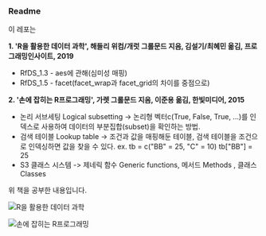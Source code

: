 ### Readme

이 레포는

**1. 'R을 활용한 데이터 과학', 해들리 위컴/개럿 그롤문드 지음, 김설기/최혜민 옮김, 프로그래밍인사이트, 2019**

* RfDS_1.3 - aes에 관해(심미성 매핑)
* RfDS_1.5 - facet(facet_wrap과 facet_grid의 차이를 중점으로)

**2. '손에 잡히는 R프로그래밍', 가렛 그롤문드 지음, 이준용 옮김, 한빛미디어, 2015**

- 논리 서브세팅 Logical subsetting -> 논리형 벡터c(True, False, True, ...)를 인덱스로 사용하여 데이터의 부분집합(subset)을 확인하는 방법.
- 검색 테이블 Lookup table -> 조건과 값을 매핑해둔 테이블, 검색 테이블을 조건으로 인덱싱하면 값을 찾을 수 있다. 
    ex. tb = c("BB" = 25, "C" = 10)
        tb["BB"] = 25
- S3 클래스 시스템 -> 제네릭 함수 Generic functions, 메서드 Methods , 클래스 Classes

위 책을 공부한 내용입니다.

![R을 활용한 데이터 과학](https://contents.kyobobook.co.kr/sih/fit-in/458x0/pdt/9788966262359.jpg)

![손에 잡히는 R프로그래밍](https://contents.kyobobook.co.kr/sih/fit-in/458x0/pdt/9788968481642.jpg)
